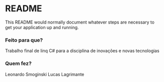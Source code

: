 # README #

This README would normally document whatever steps are necessary to get your application up and running.

### Feito para que? ###

Trabalho final de linq C# para a disciplina de inovações e novas tecnologias 

### Quem fez? ###

Leonardo Smoginski
Lucas Lagrimante
